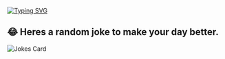 [![Typing SVG](https://readme-typing-svg.herokuapp.com?font=Fira+Code&pause=1000&color=F7F7F7&center=true&vCenter=true&width=435&lines=Hello;I'm+William;I'm+a+fullstack+web+developer;I+like+Express.js;There+is+no+way+to+contact+me)](https://git.io/typing-svg)

## 😂 Heres a random joke to make your day better.
![Jokes Card](https://readme-jokes.vercel.app/api)


